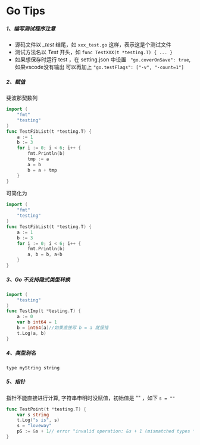 # Go Tips
##### 1、编写测试程序注意
* 源码文件以 *_test* 结尾，如 `xxx_test.go` 这样，表示这是个测试文件
* 测试方法名以 *Test* 开头，如 `func TestXXX(t *testing.T) { ... }`
* 如果想保存时运行 test ，在 setting.json 中设置 ` "go.coverOnSave": true`, 如果vscode没有输出 可以再加上 `"go.testFlags": ["-v", "-count=1"]`

##### 2、赋值

斐波那契数列

```go
import (
	"fmt"
	"testing"
)
func TestFibList(t *testing.T) {
	a := 1
	b := 3
	for i := 0; i < 6; i++ {
		fmt.Println(b)
		tmp := a
		a = b
		b = a + tmp
	}
}
```
可简化为
```go
import (
	"fmt"
	"testing"
)
func TestFibList(t *testing.T) {
	a := 1
	b := 3
	for i := 0; i < 6; i++ {
		fmt.Println(b)
		a, b = b, a+b
	}
}
```
##### 3、Go 不支持隐式类型转换
```go
import (
	"testing"
)
func TestImp(t *testing.T) {
	a := 0
	var b int64 = 1
	b = int64(a)//如果直接写 b = a 就报错
	t.Log(a, b)
}
```
##### 4、类型别名
`type myString string`
##### 5、指针
指针不能直接进行计算, 字符串申明时没赋值，初始值是 "" ，如下 `s = ""`
```go
func TestPoint(t *testing.T) {
	var s string
	t.Log("s is", s)
	s = "loveway"
	pS := &s + 1// error "invalid operation: &s + 1 (mismatched types *string and int)"
}
```

